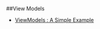##View Models
- [ViewModels : A Simple Example](https://medium.com/androiddevelopers/viewmodels-a-simple-example-ed5ac416317e)